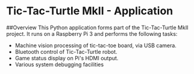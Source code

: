 # Tic-Tac-Turtle MkII - Application

##Overview
This Python application forms part of the Tic-Tac-Turtle MkII
project. It runs on a Raspberry Pi 3 and performs the following tasks:

- Machine vision processing of tic-tac-toe board, via USB camera.
- Bluetooth control of Tic-Tac-Turtle robot.
- Game status display on Pi's HDMI output.
- Various system debugging facilities
